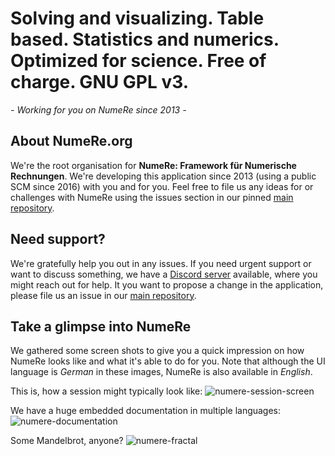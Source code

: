 # Solving and visualizing. Table based. Statistics and numerics. Optimized for science. Free of charge. GNU GPL v3.

*- Working for you on NumeRe since 2013 -*

## About NumeRe.org

We're the root organisation for **NumeRe: Framework für Numerische Rechnungen**. We're developing this application since 2013 (using a public SCM since 2016) with you and for you. Feel free to file us any ideas for or challenges with NumeRe using the issues section in our pinned [main repository](https://github.com/numere-org/NumeRe/issues).

## Need support?

We're gratefully help you out in any issues. If you need urgent support or want to discuss something, we have a [Discord server](https://discord.gg/s5tSjwU) available, where you might reach out for help. It you want to propose a change in the application, please file us an issue in our [main repository](https://github.com/numere-org/NumeRe/issues).

## Take a glimpse into NumeRe
We gathered some screen shots to give you a quick impression on how NumeRe looks like and what it's able to do for you. Note that although the UI language is *German* in these images, NumeRe is also available in *English*.

This is, how a session might typically look like:
![numere-session-screen](https://github.com/numere-org/.github/assets/87755490/dd32a506-812f-4802-9075-df6229530e78) 

We have a huge embedded documentation in multiple languages:
![numere-documentation](https://github.com/numere-org/.github/assets/87755490/0865697d-884b-4058-9418-610fb23a5a75) 

Some Mandelbrot, anyone?
![numere-fractal](https://github.com/numere-org/.github/assets/87755490/1d5138be-feb4-47dc-a83a-1137ce1b457a) 

<!--

**Here are some ideas to get you started:**

🙋‍♀️ A short introduction - what is your organization all about?
🌈 Contribution guidelines - how can the community get involved?
👩‍💻 Useful resources - where can the community find your docs? Is there anything else the community should know?
🍿 Fun facts - what does your team eat for breakfast?
🧙 Remember, you can do mighty things with the power of [Markdown](https://docs.github.com/github/writing-on-github/getting-started-with-writing-and-formatting-on-github/basic-writing-and-formatting-syntax)
-->
